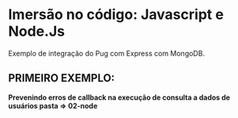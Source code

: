 # Imersão no código: Javascript e Node.Js
Exemplo de integração do Pug com Express com MongoDB.

## PRIMEIRO EXEMPLO:

**Prevenindo erros de callback na execução de consulta a dados de usuários pasta => 02-node**

